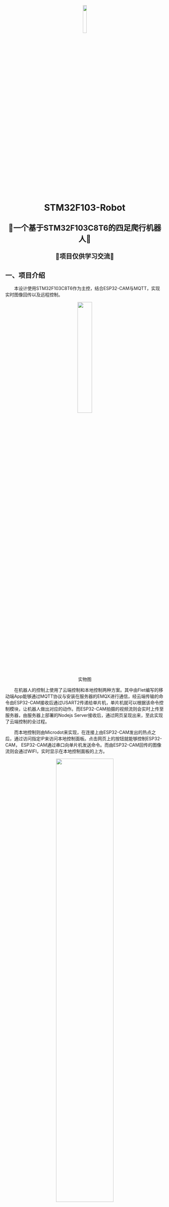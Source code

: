 <div align=center> <img src="./readme/logo.png" width = 15%/> </div>

# <p align="center">STM32F103-Robot</p>

<p align="center" style="font-size: 24px; font-weight: bold;">🎉一个基于STM32F103C8T6的四足爬行机器人🎉</p>
<p align="center" style="font-size: 20px; font-weight: bold;">🚫项目仅供学习交流🚫</p>

## 一、项目介绍

&emsp;&emsp;本设计使用STM32F103C8T6作为主控，结合ESP32-CAM与MQTT，实现实时图像回传以及远程控制。

<div align=center> <img src="./readme/实物图.jpg" width = 30%/> </div>
<p align="center">实物图</p>

&emsp;&emsp;在机器人的控制上使用了云端控制和本地控制两种方案。其中由Flet编写的移动端App能够通过MQTT协议与安装在服务器的EMQX进行通信，经云端传输的命令由ESP32-CAM接收后通过USART2传递给单片机，单片机就可以根据该命令控制模块，让机器人做出对应的动作。而ESP32-CAM拍摄的视频流则会实时上传至服务器，由服务器上部署的Nodejs Server接收后，通过网页呈现出来，至此实现了云端控制的全过程。

&emsp;&emsp;而本地控制则由Microdot来实现，在连接上由ESP32-CAM发出的热点之后，通过访问指定IP来访问本地控制面板。点击网页上的按钮就能够控制ESP32-CAM， ESP32-CAM通过串口向单片机发送命令。而由ESP32-CAM回传的图像流则会通过WIFI，实时显示在本地控制面板的上方。

<div align=center> <img src="./readme/系统结构图.png" width = 60%/> </div>
<p align="center">系统结构图</p>

&emsp;&emsp;仓库内包含了本项目所需的所有代码，其中还包括机器人的3D建模文件：

<div align="center">
  <table>
    <thead>
      <tr>
        <th style="text-align: left;">文件名</th>
        <th style="text-align: left;">说明</th>
      </tr>
    </thead>
    <tbody>
      <tr>
        <td style="text-align: left;">1、FreeCAD_Projects</td>
        <td style="text-align: left;">机器人3D建模工程文件</td>
      </tr>
      <tr>
        <td style="text-align: left;">2、HAL_C8T6</td>
        <td style="text-align: left;">开发STM32的工程文件</td>
      </tr>
      <tr>
        <td style="text-align: left;">3、Fletapp</td>
        <td style="text-align: left;">开发Flet应用的工程文件</td>
      </tr>
      <tr>
        <td style="text-align: left;">4、ESP32-CAM</td>
        <td style="text-align: left;">开发ESP32-CAM的Python代码以及前端代码</td>
      </tr>
      <tr>
        <td style="text-align: left;">5、CAM_Server</td>
        <td style="text-align: left;">服务器上负责ESP32-CAM图像接收的Nodejs代码</td>
      </tr>
      <tr>
        <td style="text-align: left;">6、Other</td>
        <td style="text-align: left;">包含Gerber文件和BOM表等文件</td>
      </tr>
    </tbody>
  </table>
</div>

## 二、项目设计过程

### 2.1 结构设计
&emsp;&emsp;四足爬行机器人的结构设计则使用了开源软件FreeCAD进行设计。结合MG90S舵机的尺寸，在腿部设计了凹槽与螺丝安装孔。机体中间预留电池安装孔，在关键位置还设计了螺丝孔，使结构更加牢固，方便后期的安装。

<div align=center> <img src="./readme/机体.png" width = 30%/><img src="./readme/腿部.png" width = 30%/> </div>
<p align="center">3D模型图</p>

&emsp;&emsp;建模完成后使用切片软件对模型进行切片，并将切片结果导入至3D打印机当中进行打印。填充密度为0.1mm，层厚0.2mm，挤出头温度设定为210℃。打印材料则选择了直径为1.75mm的PLA材料。电源板上预留了螺丝孔以安装尼龙柱，各个功能模块由万用板电路连接后通过尼龙柱堆叠在机体上方，方便快速装卸和调试。

### 2.2 电源设计

&emsp;&emsp;四足爬行机器人的电源模块选用了TI的TPS5430，在设计参考了[【电赛模块】TPS5430正负电源输出模块](https://oshwhub.com/quan-guo-dian-sai/dian-sai-mo-kuai-tps5430-fu-dian-yuan-shu-chu-mo-kuai)。电源模块上分别设计了三路电源，分别为舵机以及主控与功能模块进行供电。

<div align=center> <img src="./readme/原理图.png" width = 40%/> </div>
<p align="center">原理图</p>

<div align=center> <img src="./readme/电源3D渲染图.png" width = 40%/> </div>
<p align="center">电源板3D渲染图</p>

### 2.3 STM32F103C8T6的开发

&emsp;&emsp;在机器人上电后，首先初始化功能模块以及相关外设，同时初始化FreeRTOS，之后的任务就转交给FreeRTOS进行调度。在收到来自USART2的命令之前，单片机执行默认任务。在默认任务里，机器人始终保持停止状态，等待用户发送的命令。在USART2接收到命令后，单片机会进入串口中断程序，并在中断程序内判断该指令的具体含义，通过指令内容来执行对应的任务。

<div align=center> <img src="./readme/程序流程图.png" width = 40%/> </div>
<p align="center">程序流程图</p>

&emsp;&emsp;当USART2收到来自ESP32-CAM发送的信息时，单片机会执行USART2的中断函数，在中断函数内，对接收到的信息进行判断。首先在代码中创建一个数组以设置缓冲区，结合HAL库函数将接收到的数据存在缓冲区当中，之后匹配缓冲区内的内容来判断是否是对应的命令。

&emsp;&emsp;在代码中先判断当前机器人所执行的任务是否是当前已经被激活的任务，如果是则直接跳过，避免了任务被重复激活而导致单片机死机。在判断任务没有被重复激活之后，通过事件位来触发机器人的动作任务。在动作任务被触发后，根据任务标志执行对应的任务内容。

&emsp;&emsp;匹配到对应的任务内容后，开始执行对应的代码。先在OLED上显示当前的任务状态，之后执行对应的动作函数，至此完成了任务流程。任务在被激活后会反复执行，直到被新的指令打断。

&emsp;&emsp;⚠注意：项目中还包括了STM32对OLED12864、HC-SR04超声波模块、PCA9685舵机驱动模块的驱动实现。关于驱动原理可以根据项目代码可看出，这里不再过多赘述，可自行下载项目代码查看。

### 2.4 ESP32-CAM开发

&emsp;&emsp;ESP32-CAM在烧录[MicoroPython固件](https://github.com/shariltumin/esp32-cam-micropython-2022)后使用[Arduino Lab for MicroPython](https://github.com/arduino/lab-micropython-editor)开发，相关的MicroPython固件也可在本仓库中获取。

&emsp;&emsp;[Microdot](https://github.com/miguelgrinberg/microdot)是一个极小的Python Web框架，专为资源受限的系统设计，例如微控制器以及嵌入式系统，适合运行在MicroPython之上。在本文的设计中，利用Microdot与ESP32-CAM支持WIFI的特性，在ESP32-CAM上搭建一个小型的Web服务器，实现用户与机器人之间的交互。

<div align=center> <img src="./readme/ESP32-CAM模块程序流程图.png" width = 40%/> </div>
<p align="center">ESP32-CAM程序流程图</p>

&emsp;&emsp;ESP32-CAM在上电之后，会自行执行内部的程序。程序会在一开始初始化摄像头设备，并启动AP热点以等待用户连接。待用户连接到由ESP32-CAM发出的AP热点后，在浏览器中访问192.168.4.1，即可进入模式选择网页。这里的前端网页也是以文件的形式保存在ESP32-CAM当中的，因此整个连接过程完全在本地执行。

<div align=center> <img src="./readme/模式选择界面图.jpg" width = 30%/> </div>
<p align="center">“模式选择”界面</p>

&emsp;&emsp;以本地控制为例，用户选择“本地控制”后，向ESP32-CAM发送Get请求。ESP32-CAM在接收到指令后，返回本地控制面板的网页。在本地控制网页当中就可以直接看到由ESP32-CAM拍摄的图像流画面。画面下方则为机器人的控制按钮，即前进、后退、左转、右转。当用户按下按钮后，按钮中间会出现信息提示，告诉用户当前按钮按下的功能以及按钮的状态。

<div align=center> <img src="./readme/本地控制面板界面图1.jpg" width = 30%/><img src="./readme/本地控制界面图2.jpg" width = 30%/> </div>
<p align="center">“本地控制面板”界面</p>

&emsp;&emsp;在用户按下按钮后，同样会以Get请求的形式向ESP32-CAM发送命令，ESP32-CAM在接收到指令后，直接在串口输出命令，同时串口连接在STM32的USART2上。至此实现了用户对机器人的控制。

&emsp;&emsp;若用户选择的是AP配网，同样是以get请求的方式向ESP32-CAM发送数据，ESP32-CAM则向用户返回配网页面。在配网页面内，用户则需要输入WIFI名称和密码。由于ESP32-CAM只支持2.4G，因此用户在连接时需要注意连接的WIFI频段是否是2.4GHz的。

<div align=center> <img src="./readme/WIFI设置界面图.jpg" width = 30%/> </div>
<p align="center">“WIFI设置”界面</p>

&emsp;&emsp;在用户提交信息之后，跳转至确认界面，这一设计为用户提供了一个修改的机会，如果之前填写的信息有误，用户可返回修改，若信息确认无误，则点击确认按钮提交至ESP32-CAM。

<div align=center> <img src="./readme/提交成功界面图.jpg" width = 30%/> </div>
<p align="center">“提交成功”界面</p>

&emsp;&emsp;在ESP32-CAM接收到来自用户侧发送的WIFI信息后，则执行连接WIFI热点的代码，在连接WIFI的同时断开与用户的连接，同时连接至在代码中已经设置好的MQTT服务器，至此完成本地AP配网以及云端连接的流程。

&emsp;&emsp;在机器人上电后，首先初始化功能模块以及相关外设，同时初始化FreeRTOS，之后的任务就转交给FreeRTOS进行调度。在收到来自USART2的命令之前，单片机执行默认任务。在默认任务里，机器人始终保持停止状态，等待用户发送的命令。在USART2接收到命令后，单片机会进入串口中断程序，并在中断程序内判断该指令的具体含义，通过指令内容来执行对应的任务。

### 2.5 Flet应用开发

&emsp;&emsp;[Flet](https://github.com/flet-dev/flet)是一种基于Python的应用框架，允许开发者使用Python语言构建Web、桌面以及移动端应用程序，其灵感源于Google的Flutter。Flet的设计非常轻量，并且支持多种平台，具有一套代码多端使用的跨平台特性。基于Python语言构建使得应用程序更容易维护，同时社区提供了丰富的控件，可以轻松构建用户界面。

<div align=center> <img src="./readme/Flet应用界面图.png" width = 50%/> </div>
<p align="center">Flet应用界面</p>

&emsp;&emsp;App主要分为“说明”页面与“控制”页面两个部分。“说明”页面的作用是向用户简要介绍App的使用方法，包括机器人的控制方法以及配网流程。“控制”页面则为用户提供控制界面，同时将云端获取到的视频流在界面中显示。

&emsp;&emsp;当用户选择“控制”按钮后，App会按照程序中的设置，连接到设置好的IP地址、端口以及订阅的Topic，连接至EMQX服务器。页面中的视频则以WebView控件的形式，将网页上的图像流显示在页面当中。

&emsp;&emsp;当用户按下按钮后，App则通过网络，向EMQX平台发送命令，由于ESP32-CAM和App都连接到了服务器并且订阅了相同的Topic，因此在App发送信息的同时，ESP32-CAM也能从云服务器收到消息。在ESP32-CAM收到命令后，则通过串口，将命令转发至STM32，触发串口中断并执行对应的任务。至此完成由用户端经云服务到机器人的控制流程。

## 三、机器人步态规划

&emsp;&emsp;机器人行进动作可拆分为三个状态，这里以前进动作为例：

+ 动作①：机器人将左右前肢与身体平行，后肢与身体呈135°夹角，四只脚垂直于地面，为接下来迈步做准备。
+ 动作②：机器人的左前脚与右后脚同时抬高45°，之后左前肢与右后肢同时向前45°，最后左前脚与右后脚同时落下。
+ 动作③：机器人的左后脚与右前脚同时抬高45°，之后左后肢与右前肢同时向前迈出45°，左前肢与右后肢同时向后45°最后左后脚与右前脚同时落下。

&emsp;&emsp;通过不断重复动作组，机器人能够实现四肢往返交替前进，而后退动作则是前进动作的镜像。

<div align=center> <img src="./readme/前进后退示意图.png" width = 30%/> </div>
<p align="center">前进、后退步态示意图</p>

&emsp;&emsp;机器人的转体动作同样可分为三个部分，以左转动作为例：

+ 动作①：机器人将左右前肢与身体平行，后肢与身体呈135°夹角，四只脚垂直于地面，为接下来迈步做准备。
+ 动作②：左后脚与右前脚向上抬起45°，之后左后肢与右前肢先向逆时针移动45°后左后脚与右前脚落下。左前脚与右后脚抬起45°，右后肢逆时针移动45°后左前脚和右后脚落下。
+ 动作③：机器人将左后肢、右前肢和右后肢同时顺时针转45°，完成一次转体动作。

&emsp;&emsp;右转动作与左转相同，仅需将关节的旋转角度修改为逆时针即可。

<div align=center> <img src="./readme/左转右转示意图.png" width = 30%/> </div>
<p align="center">左转、右转步态示意图</p>

## 四、项目搭建及部署

### 4.1 MQTT服务器的部署以及服务器图像接收的配置

&emsp;&emsp;本项目使用EMQX作为MQTT服务器，其功能非常强大，可参考[EMQX官网](https://www.emqx.com/)进行部署。依托阿里云的轻量应用服务器，利用1panel linux运维面板快速安装应用。在1panel面板中找到应用市场，搜索EMQX并点击安装。服务器就会自动给执行命令，从Docker镜像仓库拉取镜像并自动部署。之后在阿里云的服务器管理界面开放对应的端口，可自行选择使用域名解析后访问。待安装完成后，直接在浏览器中访问域名即可进入EMQX的控制面板。

<div align=center> <img src="./readme/EMQX面板.png" width = 80%/> </div>
<p align="center">EMQX面板</p>

&emsp;&emsp;同样是使用1panel linux运维面板，先将本仓库当中“CAM_Server”文件夹中的代码上传至服务器的文件目录当中。在运维面板的菜单中找到网站->运行环境，选择“node.js”,之后点击“创建运行环境”。

<div align=center> <img src="./readme/CAM_Server.png" width = 80%/> </div>
<p align="center">创建运行环境</p>

&emsp;&emsp;记得到云服务器/运维面板的防火墙开启对应的端口哦！😊

### 4.2 STM32开发环境

&emsp;&emsp;STM32使用HAL库进行开发，用STMCubeMX建立基础工程，与CLion配合开发。关于环境的搭建教程网上已经有很多教程指导了，这里就不再赘述。clone本仓库代码后，直接使用Clion打开“HAL_C8T6”文件夹即可使用。

### 4.3 ESP32-CAM开发环境

&emsp;&emsp;下载完前文提到的Arduino Lab for MicroPython IDE之后，打开IDE并将ESP32-CAM连接电脑。在IDE内连接对应的串口，将本仓库代码中“ESP32-CAM”文件夹内的文件烧录到ESP-CAM当中。

&emsp;&emsp;在“main.py”当中，如下地方需要自行修改为自己的服务器信息：

<div align=center> <img src="./readme/ESP32-CAM图像传输信息.png" width = 50%/> </div>
<p align="center">接收图像的服务器信息</p>

<div align=center> <img src="./readme/ESP32-CAM连接MQTT信息.png" width = 50%/> </div>
<p align="center">MQTT服务器信息</p>

### 4.4 Flet应用开发环境

&emsp;&emsp;Flet应用由于使用Python语言，所以使用PyCharm IDE进行开发。Flet具体的环境搭建可以参考[Flet官方文档](https://flet.dev/docs/getting-started)。同样的，在clone本仓库的代码后，直接使用PyCharm IDE打开项目中的“Fletapp”文件夹即可使用。

&emsp;&emsp;在“mqtt.py”当中，如下地方需要自行修改为自己的服务器信息：

<div align=center> <img src="./readme/Flet应用连接MQTT信息.png" width = 50%/> </div>
<p align="center">MQTT服务器信息</p>

&emsp;&emsp;在应用的开发过程中，由于编译出的APK文件一直不能够正常工作，因此就就尝试使用了Dev分支的SDK版本，以下是版本信息：

<div align=center> <img src="./readme/Flet应用版本信息.png" width = 50%/> </div>
<p align="center">Flet应用版本信息</p>

### 4.5 模块接线图

&emsp;&emsp;在搞定软件后，将各个模块与STM32连接，以下是模块连接图：

<div align=center> <img src="./readme/模块连接图.png" width = 50%/> </div>
<p align="center">模块连接图</p>

&emsp;&emsp;至此，应该能够将这个小机器人造出来啦~😎

## 五、项目总结

+ 电源模块的设计仍然存在缺陷：虽然电源模块能够正常工作且输出电压，但是在设计过程当中仅仅考虑到了功能性，没有充分考虑到安全性。PCB电路的裸露容易导致线路因误触发生短路，会对电源模块乃至整个系统都造成安全威胁。可以考虑添加保险丝，可防止电源短路时产生的大电流导致的电路烧毁。同时还需要添加防反接/防倒灌二极管，以此来避免电源芯片的烧毁。
+ 舵机的选取以及机器人的结构与姿态问题：由于在设计之初没有考虑到电池的重量，导致在实际运行时MG90S无法轻松支撑起机器人的重量。在行进过程中，由于机器人的重心不稳定导致前进与后退的任务都不是按照正常的直线轨迹行进。也有可能是因为3D打印机的误差较大，导致实际打印出来的结构体都存在一定偏移，最终导致了机器人的重心不稳与受力不均。
+ App的优化：虽然App能够实现基础功能，但是仍然存在一系列的问题，例如App在使用完成后，必须清除缓存数据才能再次使用，否则打开之后屏幕会一直处于白屏状态，无法正常使用。同时App的控制界面没有实现自适应设备，一旦使用平板打开就会导致画面留有大量留白。在按下按钮后，按钮上方的画面也会随着页面同步刷新，影响使用。

<p align="center" style="font-size: 15px; font-weight: bold;">👇项目演示👇</p>

<div style="text-align: center;">
  <video width="800" controls>
    <source src="./readme/演示视频-字幕版.mp4" type="video/mp4">
    您的浏览器不支持HTML5视频标签。
  </video>
</div>


## 六、参考资料

+ [flet-dev/flet](https://github.com/flet-dev/flet)
+ [Alidong/PCA9685_STM32HAL](https://github.com/Alidong/PCA9685_STM32HAL)
+ [mokhwasomssi/stm32_hal_ssd1306](https://github.com/mokhwasomssi/stm32_hal_ssd1306)
+ [shariltumin/esp32-cam-micropython-2022](https://github.com/shariltumin/esp32-cam-micropython-2022)
+ [STM32入门教程-2023版 细致讲解 中文字幕](https://www.bilibili.com/video/BV1th411z7sn/?p=32)
+ [韦东山freeRTOS系列教程之【第八章】事件组(event group)](https://blog.csdn.net/thisway_diy/article/details/121532692)
+ [STM32系列(HAL库)——F103C8T6通过HC-SR04超声波模块实现测距](https://blog.csdn.net/lwb450921/article/details/123670786)

&emsp;&emsp;还有我以前的项目：

+ [jmzdd/Simple-Quadruped-Robot_Code](https://github.com/jmzdd/Simple-Quadruped-Robot_Code)
+ [jmzdd/Simple-Quadruped-Robot_Models](https://github.com/jmzdd/Simple-Quadruped-Robot_Models)
